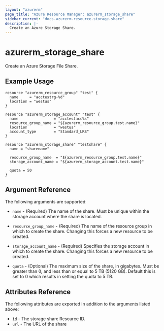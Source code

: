 ```yaml
---
layout: "azurerm"
page_title: "Azure Resource Manager: azurerm_storage_share"
sidebar_current: "docs-azurerm-resource-storage-share"
description: |-
  Create an Azure Storage Share.
---
```


# azurerm\_storage\_share

Create an Azure Storage File Share.

## Example Usage

```hcl
resource "azurerm_resource_group" "test" {
  name     = "acctestrg-%d"
  location = "westus"
}

resource "azurerm_storage_account" "test" {
  name                = "acctestacc%s"
  resource_group_name = "${azurerm_resource_group.test.name}"
  location            = "westus"
  account_type        = "Standard_LRS"
}

resource "azurerm_storage_share" "testshare" {
  name = "sharename"

  resource_group_name  = "${azurerm_resource_group.test.name}"
  storage_account_name = "${azurerm_storage_account.test.name}"

  quota = 50
}
```

## Argument Reference

The following arguments are supported:

* `name` - (Required) The name of the share. Must be unique within the storage account where the share is located.

* `resource_group_name` - (Required) The name of the resource group in which to
    create the share. Changing this forces a new resource to be created.

* `storage_account_name` - (Required) Specifies the storage account in which to create the share.
 Changing this forces a new resource to be created.

* `quota` - (Optional) The maximum size of the share, in gigabytes. Must be greater than 0, and less than or equal to 5 TB (5120 GB). Default this is set to 0 which results in setting the quota to 5 TB.


## Attributes Reference

The following attributes are exported in addition to the arguments listed above:

* `id` - The storage share Resource ID.
* `url` - The URL of the share
